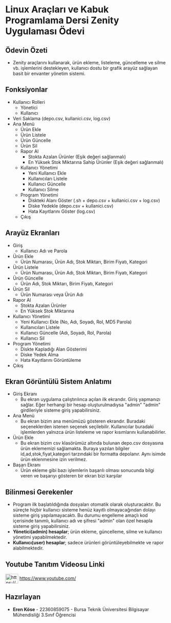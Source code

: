 # Linux Araçları ve Kabuk Programlama Dersi Zenity Uygulaması Ödevi

## Ödevin Özeti
- Zenity araçlarını kullanarak, ürün ekleme, listeleme, güncelleme ve silme vb. işlemlerini destekleyen, kullanıcı dostu bir grafik arayüz sağlayan basit bir envanter yönetim sistemi.

## Fonksiyonlar

- Kullanıcı Rolleri
  - Yönetici
  - Kullanıcı
- Veri Saklama (depo.csv, kullanici.csv, log.csv)
- Ana Menü
  - Ürün Ekle
  - Ürün Listele
  - Ürün Güncelle
  - Ürün Sil
  - Rapor Al
    - Stokta Azalan Ürünler (Eşik değeri sağlanmalı)
    - En Yüksek Stok Miktarına Sahip Ürünler (Eşik değeri sağlanmalı)
  - Kullanıcı Yönetimi
    - Yeni Kullanıcı Ekle
    - Kullanıcıları Listele
    - Kullanıcı Güncelle
    - Kullanıcı Silme
  - Program Yönetimi
    - Diskteki Alanı Göster (.sh + depo.csv + kullanici.csv + log.csv)
    - Diske Yedekle (depo.csv + kullanici.csv)
    - Hata Kayıtlarını Göster (log.csv)
  - Çıkış

## Arayüz Ekranları
- Giriş
  - Kullanıcı Adı ve Parola
- Ürün Ekle
  - Ürün Numarası, Ürün Adı, Stok Miktarı, Birim Fiyatı, Kategori
- Ürün Listele
  - Ürün Numarası, Ürün Adı, Stok Miktarı, Birim Fiyatı, Kategori
- Ürün Güncelle
  - Ürün Adı, Stok Miktarı, Birim Fiyatı, Kategori
- Ürün Sil
  - Ürün Numarası veya Ürün Adı
- Rapor Al
  - Stokta Azalan Ürünler
  -  En Yüksek Stok Miktarına
- Kullanıcı Yönetimi
  - Yeni Kullanıcı Ekle (No, Adı, Soyadı, Rol, MD5 Parola)
  -  Kullanıcıları Listele
  -  Kullanıcı Güncelle (Adı, Soyadı, Rol, Parola)
  -  Kullanıcı Sil
- Program Yönetimi
  - Diskte Kapladığı Alan Gösterimi
  -  Diske Yedek Alma
  -   Hata Kayıtlarını Görüntüleme
- Çıkış

## Ekran Görüntülü Sistem Anlatımı
- Giriş Ekranı
  -  Bu ekran uygulama çalıştırılınca açılan ilk ekrandır. Giriş yapmanızı sağlar. Eğer herhangi bir hesap oluşturulmadıysa "admin" "admin" girdileriyle sisteme giriş yapabilirsiniz.
- Ana Menü
  - Bu ekran bizim ana menümüzü gösteren ekrandır. Buradaki seçeneklerden istenen seçenek seçilebilir. Kullanıcılar buradaki işlemlerden yalnızca ürün listeleme ve rapor kısımlarını kullanabilirler.
- Ürün Ekle
  - Bu ekran bizim csv klasörümüz altında bulunan depo.csv dosyasına ürün eklememizi sağlamakta. Buraya yazılan bilgiler id,ad,stok,fiyat,kategori tarzındaki bir formatta depolanır. Aynı isimde ürün eklenmesine izin verilmez.
- Başarı Ekranı
  - Ürün ekleme gibi bazı işlemlerin başarılı olması sonucunda bilgi veren ve başarıyı gösteren bir ekran bizi karşılar

## Bilinmesi Gerekenler
- Program ilk başlatıldığında dosyaları otomatik olarak oluşturacaktır. Bu süreçte hiçbir kullanıcı sisteme henüz kayıtlı olmayacağından dolayı sisteme giriş yapılamayacaktı. Bu durumu engelleme amaçlı kod içerisinde tanımlı, kullanıcı adı ve şifresi "admin" olan özel hesapla sisteme giriş yapabilirsiniz.
- **Yönetici(admin) hesaplar**; ürün ekleme, güncelleme, silme ve kullanıcı yönetimi yapabilmektedir.
- **Kullanıcı(user) hesaplar**; sadece ürünleri görüntüleyebilmekte ve rapor alabilmektedir.

## Youtube Tanıtım Videosu Linki
<a href="https://www.youtube.com/c/https://www.youtube.com/" target="blank"><img align="center" src="https://raw.githubusercontent.com/rahuldkjain/github-profile-readme-generator/master/src/images/icons/Social/youtube.svg" alt="https://www.youtube.com/" height="30" width="40" /></a> https://www.youtube.com/

## Hazırlayan
- **Eren Köse** - 22360859075 - Bursa Teknik Üniversitesi Bilgisayar Mühendisliği 3.Sınıf Öğrencisi
